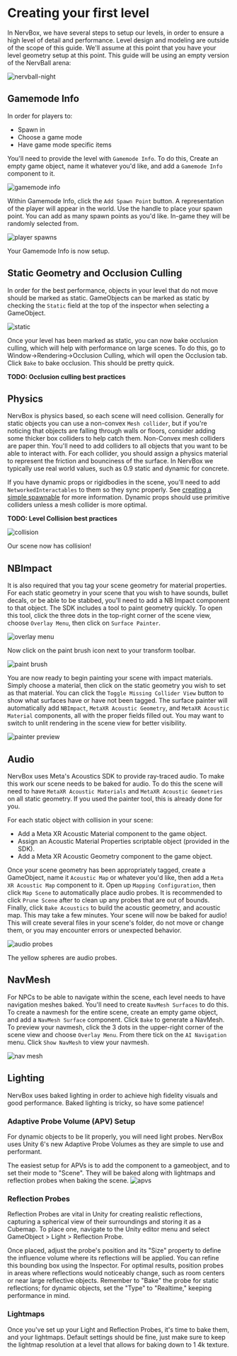 # Creating your first level
In NervBox, we have several steps to setup our levels, in order to ensure a high level of detail and performance. Level design and modeling are outside of the scope of this guide. We'll assume at this point that you have your level geometry setup at this point. This guide will be using an empty version of the NervBall arena:

![nervball-night](images/level/b25a8e97-846c-46c3-b8c1-45fe2def17a8.png)

## Gamemode Info
In order for players to:
- Spawn in
- Choose a game mode
- Have game mode specific items

You'll need to provide the level with `Gamemode Info`. To do this, Create an empty game object, name it whatever you'd like, and add a `Gamemode Info` component to it. 

![gamemode info](images/level/image.png)

Within Gamemode Info, click the `Add Spawn Point` button. A representation of the player will appear in the world. Use the handle to place your spawn point. You can add as many spawn points as you'd like. In-game they will be randomly selected from. 

![player spawns](images/level/image-1.png)

Your Gamemode Info is now setup.

## Static Geometry and Occlusion Culling
In order for the best performance, objects in your level that do not move should be marked as static. GameObjects can be marked as static by checking the `Static` field at the top of the inspector when selecting a GameObject. 

![static](images/level/d4d81d34-c7ef-4e17-bb82-9a560d363f13.png)

Once your level has been marked as static, you can now bake occlusion culling, which will help with performance on large scenes. To do this, go to Window->Rendering->Occlusion Culling, which will open the Occlusion tab. Click `Bake` to bake occlusion. This should be pretty quick.

**TODO: Occlusion culling best practices**

## Physics
NervBox is physics based, so each scene will need collision. Generally for static objects you can use a non-convex `Mesh collider`, but if you're noticing that objects are falling through walls or floors, consider adding some thicker box colliders to help catch them. Non-Convex mesh colliders are paper thin. You'll need to add colliders to all objects that you want to be able to interact with. For each collider, you should assign a physics material to represent the friction and bounciness of the surface. In NervBox we typically use real world values, such as 0.9 static and dynamic for concrete. 

If you have dynamic props or rigidbodies in the scene, you'll need to add `NetworkedInteractables` to them so they sync properly. See [creating a simple spawnable](https://github.com/Quantum-Lion-Labs/NervWare/wiki/Creating-a-Simple-Spawnable) for more information. Dynamic props should use primitive colliders unless a mesh collider is more optimal.

**TODO: Level Collision best practices**

![collision](images/level/cfaada4e-efcb-4ba2-82a6-83903c41292b.png)

Our scene now has collision!

## NBImpact

It is also required that you tag your scene geometry for material properties. For each static geometry in your scene that you wish to have sounds, bullet decals, or be able to be stabbed, you'll need to add a NB Impact component to that object. The SDK includes a tool to paint geometry quickly. To open this tool, click the three dots in the top-right corner of the scene view, choose `Overlay Menu`, then click on `Surface Painter`.

![overlay menu](images/level/image-2.png)

Now click on the paint brush icon next to your transform toolbar. 

![paint brush](images/level/image-3.png)

You are now ready to begin painting your scene with impact materials. Simply choose a material, then click on the static geometry you wish to set as that material. You can click the `Toggle Missing Collider View` button to show what surfaces have or have not been tagged. The surface painter will automatically add `NBImpact`, `MetaXR Acoustic Geometry`, and `MetaXR Acoustic Material` components, all with the proper fields filled out. You may want to switch to unlit rendering in the scene view for better visibility. 

![painter preview](images/level/image-4.png)

## Audio
NervBox uses Meta's Acoustics SDK to provide ray-traced audio. To make this work our scene needs to be baked for audio. To do this the scene will need to have `MetaXR Acoustic Materials` and `MetaXR Acoustic Geometries` on all static geometry. If you used the painter tool, this is already done for you. 

For each static object with collision in your scene:
- Add a Meta XR Acoustic Material component to the game object.
- Assign an Acoustic Material Properties scriptable object (provided in the SDK).
- Add a Meta XR Acoustic Geometry component to the game object.

Once your scene geometry has been appropriately tagged, create a GameObject, name it `Acoustic Map` or whatever you'd like, then add a `Meta XR Acoustic Map` component to it. Open up `Mapping Configuration`, then click `Map Scene` to automatically place audio probes. It is recommended to click `Prune Scene` after to clean up any probes that are out of bounds. Finally, click `Bake Acoustics` to build the acoustic geometry, and acoustic map. This may take a few minutes. Your scene will now be baked for audio! This will create several files in your scene's folder, do not move or change them, or you may encounter errors or unexpected behavior.

![audio probes](images/level/21b22601-692e-4c83-887b-7e13bf3e6d42.png)

The yellow spheres are audio probes.



## NavMesh

For NPCs to be able to navigate within the scene, each level needs to have navigation meshes baked. You'll need to create `NavMesh Surfaces` to do this. To create a navmesh for the entire scene, create an empty game object, and add a `NavMesh Surface` component. Click `Bake` to generate a NavMesh. To preview your navmesh, click the 3 dots in the upper-right corner of the scene view and choose `Overlay Menu`. From there tick on the `AI Navigation` menu. Click `Show NavMesh` to view your navmesh.

![nav mesh](images/level/c8e42b5c-98a0-4555-98ba-1def3a0ff0b2.png)


## Lighting
NervBox uses baked lighting in order to achieve high fidelity visuals and good performance. Baked lighting is tricky, so have some patience! 

### Adaptive Probe Volume (APV) Setup
For dynamic objects to be lit properly, you will need light probes. NervBox uses Unity 6's new Adaptive Probe Volumes as they are simple to use and performant.

The easiest setup for APVs is to add the component to a gameobject, and to set their mode to "Scene".
They will be baked along with lightmaps and reflection probes when baking the scene.
![apvs](images/level/2f03c5d6-6acf-4f1b-967b-f0cb14735ed4.png)

### Reflection Probes
Reflection Probes are vital in Unity for creating realistic reflections, capturing a spherical view of their surroundings and storing it as a Cubemap. To place one, navigate to the Unity editor menu and select GameObject > Light > Reflection Probe.

Once placed, adjust the probe's position and its "Size" property to define the influence volume where its reflections will be applied. You can refine this bounding box using the Inspector. For optimal results, position probes in areas where reflections would noticeably change, such as room centers or near large reflective objects. Remember to "Bake" the probe for static reflections; for dynamic objects, set the "Type" to "Realtime," keeping performance in mind.

### Lightmaps
Once you've set up your Light and Reflection Probes, it's time to bake them, and your lightmaps. Default settings should be fine, just make sure to keep the lightmap resolution at a level that allows for baking down to 1 4k texture.